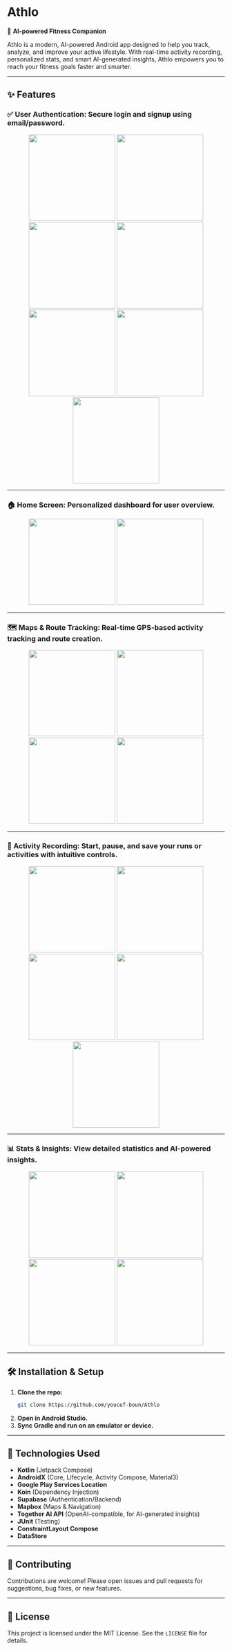 # Athlo
📱 **AI-powered Fitness Companion**

Athlo is a modern, AI-powered Android app designed to help you track, analyze, and improve your active lifestyle. With real-time activity recording, personalized stats, and smart AI-generated insights, Athlo empowers you to reach your fitness goals faster and smarter.

---

## ✨ Features

### ✅ User Authentication: Secure login and signup using email/password.

<div align="center">
  <img src="app/src/main/java/com/youcef_bounaas/athlo/Screenshots/AuthScreen.jpg" width="200" />
  <img src="app/src/main/java/com/youcef_bounaas/athlo/Screenshots/LoginScreen_light.jpg" width="200" />
  <img src="app/src/main/java/com/youcef_bounaas/athlo/Screenshots/LoginScreen_dark.jpg" width="200" />
  <img src="app/src/main/java/com/youcef_bounaas/athlo/Screenshots/SignupScreen_light.jpg" width="200" />
  <img src="app/src/main/java/com/youcef_bounaas/athlo/Screenshots/SignupScreen_dark.jpg" width="200" />
  <img src="app/src/main/java/com/youcef_bounaas/athlo/Screenshots/UserInfoScreen_light.jpg" width="200" />
  <img src="app/src/main/java/com/youcef_bounaas/athlo/Screenshots/UserInfoScreen_dark.jpg" width="200" />
</div>

---

### 🏠 Home Screen: Personalized dashboard for user overview.

<div align="center">
  <img src="app/src/main/java/com/youcef_bounaas/athlo/Screenshots/HomeScreen_light.jpg" width="200" />
  <img src="app/src/main/java/com/youcef_bounaas/athlo/Screenshots/HomeScreen_dark.jpg" width="200" />
</div>

---

### 🗺️ Maps & Route Tracking: Real-time GPS-based activity tracking and route creation.

<div align="center">
  <img src="app/src/main/java/com/youcef_bounaas/athlo/Screenshots/MapsScreen_light.jpg" width="200" />
  <img src="app/src/main/java/com/youcef_bounaas/athlo/Screenshots/MapsScreen_dark.jpg" width="200" />
  <img src="app/src/main/java/com/youcef_bounaas/athlo/Screenshots/MapsScreen2_light.jpg" width="200" />
  <img src="app/src/main/java/com/youcef_bounaas/athlo/Screenshots/MapsScreen2_dark.jpg" width="200" />
</div>

---

### 🎽 Activity Recording: Start, pause, and save your runs or activities with intuitive controls.

<div align="center">
  <img src="app/src/main/java/com/youcef_bounaas/athlo/Screenshots/RecordScreen1_light.jpg" width="200" />
  <img src="app/src/main/java/com/youcef_bounaas/athlo/Screenshots/RecordScreen1_dark.jpg" width="200" />
  <img src="app/src/main/java/com/youcef_bounaas/athlo/Screenshots/RecordScreen2_light.jpg" width="200" />
  <img src="app/src/main/java/com/youcef_bounaas/athlo/Screenshots/RecordScreen2_Dark.jpg" width="200" />
  <img src="app/src/main/java/com/youcef_bounaas/athlo/Screenshots/RecordScreen3_light.jpg" width="200" />
</div>

---

### 📊 Stats & Insights: View detailed statistics and AI-powered insights.

<div align="center">
  <img src="app/src/main/java/com/youcef_bounaas/athlo/Screenshots/StatsScreen_light.jpg" width="200" />
  <img src="app/src/main/java/com/youcef_bounaas/athlo/Screenshots/StatsScreen_dark.jpg" width="200" />
  <img src="app/src/main/java/com/youcef_bounaas/athlo/Screenshots/StatsDetailScreen_light.jpg" width="200" />
  <img src="app/src/main/java/com/youcef_bounaas/athlo/Screenshots/StatsDetailScreen_dark.jpg" width="200" />
</div>

---

## 🛠️ Installation & Setup

1. **Clone the repo:**
   ```bash
   git clone https://github.com/youcef-boun/Athlo
   ```
2. **Open in Android Studio.**
3. **Sync Gradle and run on an emulator or device.**

---

## 🧩 Technologies Used
- **Kotlin** (Jetpack Compose)
- **AndroidX** (Core, Lifecycle, Activity Compose, Material3)
- **Google Play Services Location**
- **Koin** (Dependency Injection)
- **Supabase** (Authentication/Backend)
- **Mapbox** (Maps & Navigation)
-  **Together AI API** (OpenAI-compatible, for AI-generated insights)
- **JUnit** (Testing)
- **ConstraintLayout Compose**
- **DataStore**

---

## 🤝 Contributing

Contributions are welcome! Please open issues and pull requests for suggestions, bug fixes, or new features.

---

## 📄 License

This project is licensed under the MIT License. See the `LICENSE` file for details.
